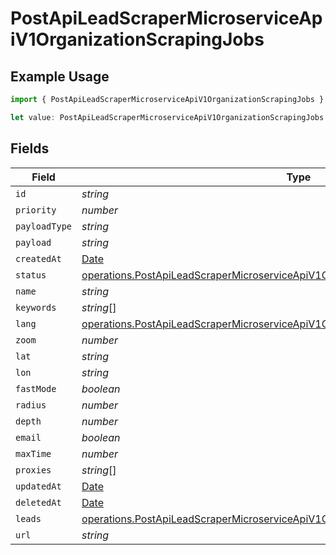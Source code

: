 # PostApiLeadScraperMicroserviceApiV1OrganizationScrapingJobs

## Example Usage

```typescript
import { PostApiLeadScraperMicroserviceApiV1OrganizationScrapingJobs } from "oppulence-backend-sdk/models/operations";

let value: PostApiLeadScraperMicroserviceApiV1OrganizationScrapingJobs = {};
```

## Fields

| Field                                                                                                                                                                                        | Type                                                                                                                                                                                         | Required                                                                                                                                                                                     | Description                                                                                                                                                                                  |
| -------------------------------------------------------------------------------------------------------------------------------------------------------------------------------------------- | -------------------------------------------------------------------------------------------------------------------------------------------------------------------------------------------- | -------------------------------------------------------------------------------------------------------------------------------------------------------------------------------------------- | -------------------------------------------------------------------------------------------------------------------------------------------------------------------------------------------- |
| `id`                                                                                                                                                                                         | *string*                                                                                                                                                                                     | :heavy_minus_sign:                                                                                                                                                                           | N/A                                                                                                                                                                                          |
| `priority`                                                                                                                                                                                   | *number*                                                                                                                                                                                     | :heavy_minus_sign:                                                                                                                                                                           | N/A                                                                                                                                                                                          |
| `payloadType`                                                                                                                                                                                | *string*                                                                                                                                                                                     | :heavy_minus_sign:                                                                                                                                                                           | N/A                                                                                                                                                                                          |
| `payload`                                                                                                                                                                                    | *string*                                                                                                                                                                                     | :heavy_minus_sign:                                                                                                                                                                           | N/A                                                                                                                                                                                          |
| `createdAt`                                                                                                                                                                                  | [Date](https://developer.mozilla.org/en-US/docs/Web/JavaScript/Reference/Global_Objects/Date)                                                                                                | :heavy_minus_sign:                                                                                                                                                                           | N/A                                                                                                                                                                                          |
| `status`                                                                                                                                                                                     | [operations.PostApiLeadScraperMicroserviceApiV1OrganizationOrganizationsRequestStatus](../../models/operations/postapileadscrapermicroserviceapiv1organizationorganizationsrequeststatus.md) | :heavy_minus_sign:                                                                                                                                                                           | N/A                                                                                                                                                                                          |
| `name`                                                                                                                                                                                       | *string*                                                                                                                                                                                     | :heavy_minus_sign:                                                                                                                                                                           | N/A                                                                                                                                                                                          |
| `keywords`                                                                                                                                                                                   | *string*[]                                                                                                                                                                                   | :heavy_minus_sign:                                                                                                                                                                           | N/A                                                                                                                                                                                          |
| `lang`                                                                                                                                                                                       | [operations.PostApiLeadScraperMicroserviceApiV1OrganizationOrganizationsLang](../../models/operations/postapileadscrapermicroserviceapiv1organizationorganizationslang.md)                   | :heavy_minus_sign:                                                                                                                                                                           | N/A                                                                                                                                                                                          |
| `zoom`                                                                                                                                                                                       | *number*                                                                                                                                                                                     | :heavy_minus_sign:                                                                                                                                                                           | N/A                                                                                                                                                                                          |
| `lat`                                                                                                                                                                                        | *string*                                                                                                                                                                                     | :heavy_minus_sign:                                                                                                                                                                           | N/A                                                                                                                                                                                          |
| `lon`                                                                                                                                                                                        | *string*                                                                                                                                                                                     | :heavy_minus_sign:                                                                                                                                                                           | N/A                                                                                                                                                                                          |
| `fastMode`                                                                                                                                                                                   | *boolean*                                                                                                                                                                                    | :heavy_minus_sign:                                                                                                                                                                           | N/A                                                                                                                                                                                          |
| `radius`                                                                                                                                                                                     | *number*                                                                                                                                                                                     | :heavy_minus_sign:                                                                                                                                                                           | N/A                                                                                                                                                                                          |
| `depth`                                                                                                                                                                                      | *number*                                                                                                                                                                                     | :heavy_minus_sign:                                                                                                                                                                           | N/A                                                                                                                                                                                          |
| `email`                                                                                                                                                                                      | *boolean*                                                                                                                                                                                    | :heavy_minus_sign:                                                                                                                                                                           | N/A                                                                                                                                                                                          |
| `maxTime`                                                                                                                                                                                    | *number*                                                                                                                                                                                     | :heavy_minus_sign:                                                                                                                                                                           | N/A                                                                                                                                                                                          |
| `proxies`                                                                                                                                                                                    | *string*[]                                                                                                                                                                                   | :heavy_minus_sign:                                                                                                                                                                           | N/A                                                                                                                                                                                          |
| `updatedAt`                                                                                                                                                                                  | [Date](https://developer.mozilla.org/en-US/docs/Web/JavaScript/Reference/Global_Objects/Date)                                                                                                | :heavy_minus_sign:                                                                                                                                                                           | N/A                                                                                                                                                                                          |
| `deletedAt`                                                                                                                                                                                  | [Date](https://developer.mozilla.org/en-US/docs/Web/JavaScript/Reference/Global_Objects/Date)                                                                                                | :heavy_minus_sign:                                                                                                                                                                           | N/A                                                                                                                                                                                          |
| `leads`                                                                                                                                                                                      | [operations.PostApiLeadScraperMicroserviceApiV1OrganizationOrganizationsLeads](../../models/operations/postapileadscrapermicroserviceapiv1organizationorganizationsleads.md)[]               | :heavy_minus_sign:                                                                                                                                                                           | N/A                                                                                                                                                                                          |
| `url`                                                                                                                                                                                        | *string*                                                                                                                                                                                     | :heavy_minus_sign:                                                                                                                                                                           | N/A                                                                                                                                                                                          |